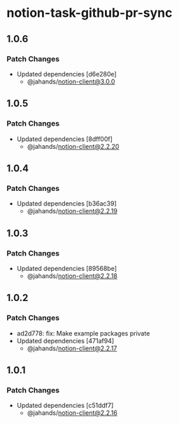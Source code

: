 # notion-task-github-pr-sync

## 1.0.6

### Patch Changes

- Updated dependencies [d6e280e]
  - @jahands/notion-client@3.0.0

## 1.0.5

### Patch Changes

- Updated dependencies [8dff00f]
  - @jahands/notion-client@2.2.20

## 1.0.4

### Patch Changes

- Updated dependencies [b36ac39]
  - @jahands/notion-client@2.2.19

## 1.0.3

### Patch Changes

- Updated dependencies [89568be]
  - @jahands/notion-client@2.2.18

## 1.0.2

### Patch Changes

- ad2d778: fix: Make example packages private
- Updated dependencies [471af94]
  - @jahands/notion-client@2.2.17

## 1.0.1

### Patch Changes

- Updated dependencies [c51ddf7]
  - @jahands/notion-client@2.2.16
